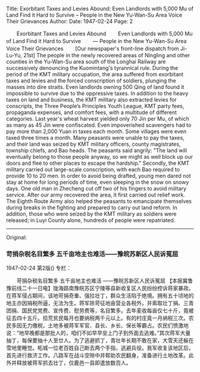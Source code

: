 Title: Exorbitant Taxes and Levies Abound: Even Landlords with 5,000 Mu of Land Find it Hard to Survive – People in the New Yu-Wan-Su Area Voice Their Grievances
Author:
Date: 1947-02-24
Page: 2

　　Exorbitant Taxes and Levies Abound
　　Even Landlords with 5,000 Mu of Land Find it Hard to Survive
　　— People in the New Yu-Wan-Su Area Voice Their Grievances
　　[Our newspaper's front-line dispatch from Ji-Lu-Yu, 21st] The people in the newly recovered areas of Ningling and other counties in the Yu-Wan-Su area south of the Longhai Railway are successively denouncing the Kuomintang's tyrannical rule. During the period of the KMT military occupation, the area suffered from exorbitant taxes and levies and the forced conscription of soldiers, plunging the masses into dire straits. Even landlords owning 500 Qing of land found it impossible to survive due to the oppressive taxes. In addition to the heavy taxes on land and business, the KMT military also extracted levies for conscripts, the Three People’s Principles Youth League, KMT party fees, propaganda expenses, and comfort fees, with a multitude of different categories. Last year's wheat harvest yielded only 70 Jin per Mu, of which as many as 45 Jin were confiscated. Even impoverished scavengers had to pay more than 2,000 Yuan in taxes each month. Some villages were even taxed three times a month. Many peasants were unable to pay the taxes, and their land was seized by KMT military officers, county magistrates, township chiefs, and Bao heads. The peasants said angrily: "The land will eventually belong to those people anyway, so we might as well block up our doors and flee to other places to escape the hardship." Secondly, the KMT military carried out large-scale conscription, with each Bao required to provide 10 to 20 men. In order to avoid being drafted, young men dared not stay at home for long periods of time, even sleeping in the snow on snowy days. One old man in Zhecheng cut off two of his fingers to avoid military service. After our army recovered the area, it first carried out relief work. The Eighth Route Army also helped the peasants to emancipate themselves during breaks in the fighting and prepared to carry out land reform. In addition, those who were seized by the KMT military as soldiers were released; in Luyi County alone, hundreds of people were repatriated.



<hr /> 

Original: 


### 苛捐杂税名目繁多  五千亩地主也难活——豫皖苏新区人民诉冤屈

1947-02-24
第2版()
专栏：

　　苛捐杂税名目繁多
    五千亩地主也难活
    ——豫皖苏新区人民诉冤屈
    【本报冀鲁豫前线二十一日电】陇海路南豫皖苏区宁陵等县新收复区人民纷纷控诉蒋家暴政。在蒋军侵占期间，该地苛捐奇重、强拉壮丁，群众生活陷于绝境。拥有五十顷地的地主亦因捐税所逼，无法为生。蒋军除苛征地亩营业各税外，并索取壮丁捐、三青团捐、国民党党费、宣传费、慰劳费等，名目繁多。去年麦收每亩仅七十斤，竟被征去四十五斤。拾荒贫民每月也要纳税两千元以上。有的村庄竟一月纳税三次。农民多因无力缴税，土地多被蒋军军官、县长、乡长、保长等霸占。农民们愤激地说：“地早晚都是那批人的，咱们不如早早垒上门子到外面去逃难。”其次蒋军大量抽丁，每保要抽十人至廿人。为了逃避抓丁，青壮年长期不敢在家，大雪天还躲在雪地里睡觉。柘城一位老百姓自己断去两个手指，逃避兵役。我军收复该地区后，首先进行救济工作。八路军在战斗空隙中并帮助农民翻身，准备进行土地改革。此外并释放被蒋军抓去壮丁，仅鹿邑一县即遣放数百人。
